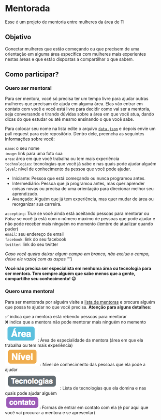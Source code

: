 # Mentorada

Esse é um projeto de mentoria entre mulheres da área de TI

## Objetivo
Conectar mulheres que estão começando ou que precisem de uma orientação em alguma área especifica com mulheres mais experientes nestas áreas e que estão dispostas a compartilhar o que sabem.

## Como participar?

### Quero ser mentora!
Para ser mentora, você só precisa ter um tempo livre para ajudar outras mulheres que precisam de ajuda em alguma área. Elas vão entrar em contato com você e você está livre para decidir como vai ser a mentoria, seja conversando e tirando dúvidas sobre a área em que você atua, dando dicas do que estudar ou até mesmo ensinando o que você sabe.    

Para colocar seu nome na lista edite o arquivo [`data.json`](https://github.com/mentorada/mentorada/blob/master/src/data.json) e depois envie um pull request para este repositório. Dentro dele, preencha as seguintes informações sobre você:

`name`: o seu nome   
`image`: link para uma foto sua   
`area`: área em que você trabalha ou tem mais experiência   
`technologies`: tecnologias que você já sabe e nas quais pode ajudar alguém   
`level`: nível de conhecimento da pessoa que você pode ajudar.  
* Iniciante: Pessoa que está começando ou nunca programou antes.   
* Intermediário: Pessoa que já programou antes, mas quer aprender coisas novas ou precisa de uma orientação para direcionar melhor seu aprendizado.
* Avançado: Alguém que já tem experiência, mas quer mudar de área ou reorganizar sua carreira.   

`accepting`: *True* se você ainda está aceitando pessoas para mentorar ou *False* se você já está com o número máximo de pessoas que pode ajudar e não pode receber mais ninguém no momento (lembre de atualizar quando puder)      
`email`: seu endereço de email    
`facebook`: link do seu facebook   
`twitter`: link do seu twitter   

*Caso você queira deixar algum campo em branco, não exclua o campo, deixe ele vazio( com as aspas "")*   

**Você não precisa ser especialista em nenhuma área ou tecnologia para ser mentora. Tem sempre alguém que sabe menos que a gente, compartilhe seu conhecimento!  :wink:**

### Quero uma mentora!
Para ser mentorada por alguém visite a [lista de mentoras](https://mentorada.github.io/mentorada/) e procure alguém que possa te ajudar no que você precisa. **Atenção para alguns detalhes**:

 :white_check_mark: indica que a mentora está rebendo pessoas para mentorar   
  :x: indica que a mentora não pode mentorar mais ninguém no memento   
![area](/img/area.png): Área de especialidade da mentora (área em que ela trabalha ou tem mais experiência)   
![nivel](/img/nivel.png): Nível de conhecimento das pessoas que ela pode a ajudar   
![tecnologias](/img/tech.png): Lista de tecnologias que ela domina e nas quais pode ajudar alguém    
![contato](/img/contato.png): Formas de entrar em contato com ela (é por aqui que você vai procurar a mentora e se apresentar)   
